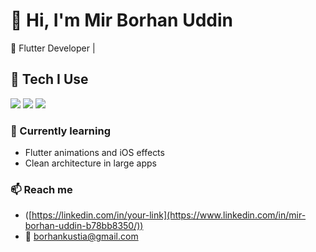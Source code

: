 # 👋 Hi, I'm Mir Borhan Uddin
🚀 Flutter Developer |

## 🚀 Tech I Use

<p align="left">
  <img src="https://img.shields.io/badge/Flutter-02569B?logo=flutter&logoColor=white&style=for-the-badge" />
  <img src="https://img.shields.io/badge/Dart-0175C2?logo=dart&logoColor=white&style=for-the-badge" />
  <img src="https://img.shields.io/badge/Firebase-FFCA28?logo=firebase&logoColor=black&style=for-the-badge" />
</p>

### 🌱 Currently learning
- Flutter animations and iOS effects  
- Clean architecture in large apps  

### 📫 Reach me
- ([https://linkedin.com/in/your-link](https://www.linkedin.com/in/mir-borhan-uddin-b78bb8350/))
- 📧 borhankustia@gmail.com

